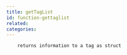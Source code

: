 ```yaml
---
title: getTagList
id: function-gettaglist
related:
categories:
---
```



		returns information to a tag as struct
		